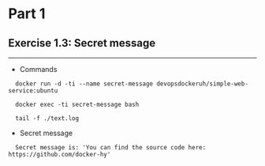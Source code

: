 # Part 1

## Exercise 1.3: Secret message
---
- Commands

``` shell
  docker run -d -ti --name secret-message devopsdockeruh/simple-web-service:ubuntu

  docker exec -ti secret-message bash

  tail -f ./text.log
```

- Secret message

``` shell
  Secret message is: 'You can find the source code here: https://github.com/docker-hy'
```